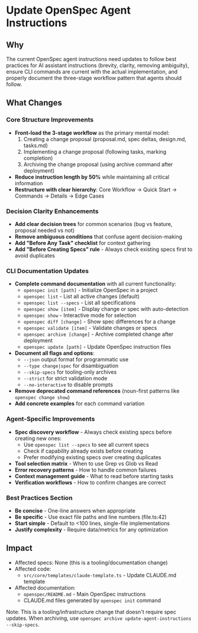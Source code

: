 # Update OpenSpec Agent Instructions

## Why

The current OpenSpec agent instructions need updates to follow best practices for AI assistant instructions (brevity, clarity, removing ambiguity), ensure CLI commands are current with the actual implementation, and properly document the three-stage workflow pattern that agents should follow.

## What Changes

### Core Structure Improvements
- **Front-load the 3-stage workflow** as the primary mental model:
  1. Creating a change proposal (proposal.md, spec deltas, design.md, tasks.md)
  2. Implementing a change proposal (following tasks, marking completion)
  3. Archiving the change proposal (using archive command after deployment)
- **Reduce instruction length by 50%** while maintaining all critical information
- **Restructure with clear hierarchy**: Core Workflow → Quick Start → Commands → Details → Edge Cases

### Decision Clarity Enhancements
- **Add clear decision trees** for common scenarios (bug vs feature, proposal needed vs not)
- **Remove ambiguous conditions** that confuse agent decision-making
- **Add "Before Any Task" checklist** for context gathering
- **Add "Before Creating Specs" rule** - Always check existing specs first to avoid duplicates

### CLI Documentation Updates
- **Complete command documentation** with all current functionality:
  - `openspec init [path]` - Initialize OpenSpec in a project
  - `openspec list` - List all active changes (default)
  - `openspec list --specs` - List all specifications
  - `openspec show [item]` - Display change or spec with auto-detection
  - `openspec show` - Interactive mode for selection
  - `openspec diff [change]` - Show spec differences for a change
  - `openspec validate [item]` - Validate changes or specs
  - `openspec archive [change]` - Archive completed change after deployment
  - `openspec update [path]` - Update OpenSpec instruction files
- **Document all flags and options**:
  - `--json` output format for programmatic use
  - `--type change|spec` for disambiguation
  - `--skip-specs` for tooling-only archives
  - `--strict` for strict validation mode
  - `--no-interactive` to disable prompts
- **Remove deprecated command references** (noun-first patterns like `openspec change show`)
- **Add concrete examples** for each command variation

### Agent-Specific Improvements
- **Spec discovery workflow** - Always check existing specs before creating new ones:
  - Use `openspec list --specs` to see all current specs
  - Check if capability already exists before creating
  - Prefer modifying existing specs over creating duplicates
- **Tool selection matrix** - When to use Grep vs Glob vs Read
- **Error recovery patterns** - How to handle common failures
- **Context management guide** - What to read before starting tasks
- **Verification workflows** - How to confirm changes are correct

### Best Practices Section
- **Be concise** - One-line answers when appropriate
- **Be specific** - Use exact file paths and line numbers (file.ts:42)
- **Start simple** - Default to <100 lines, single-file implementations
- **Justify complexity** - Require data/metrics for any optimization

## Impact

- Affected specs: None (this is a tooling/documentation change)
- Affected code: 
  - `src/core/templates/claude-template.ts` - Update CLAUDE.md template
- Affected documentation:
  - `openspec/README.md` - Main OpenSpec instructions
  - CLAUDE.md files generated by `openspec init` command

Note: This is a tooling/infrastructure change that doesn't require spec updates. When archiving, use `openspec archive update-agent-instructions --skip-specs`.